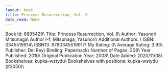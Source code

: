 ```yaml
---
layout: book
title: Princess Resurrection, Vol. 8
date_read: None
---
```


Book Id: 6895429\ 
Title: Princess Resurrection, Vol. 8\ 
Author: Yasunori Mitsunaga\ 
Author l-f: Mitsunaga, Yasunori\ 
Additional Authors: \ 
ISBN: 0345519914\ 
ISBN13: 9780345519917\ 
My Rating: 0\ 
Average Rating: 3.93\ 
Publisher: Del Rey\ 
Binding: Paperback\ 
Number of Pages: 208\ 
Year Published: 2010\ 
Original Publication Year: 2008\ 
Date Added: 2020/11/08\ 
Bookshelves: kupka-wstydu\ 
Bookshelves with positions: kupka-wstydu (#2050)\ 

